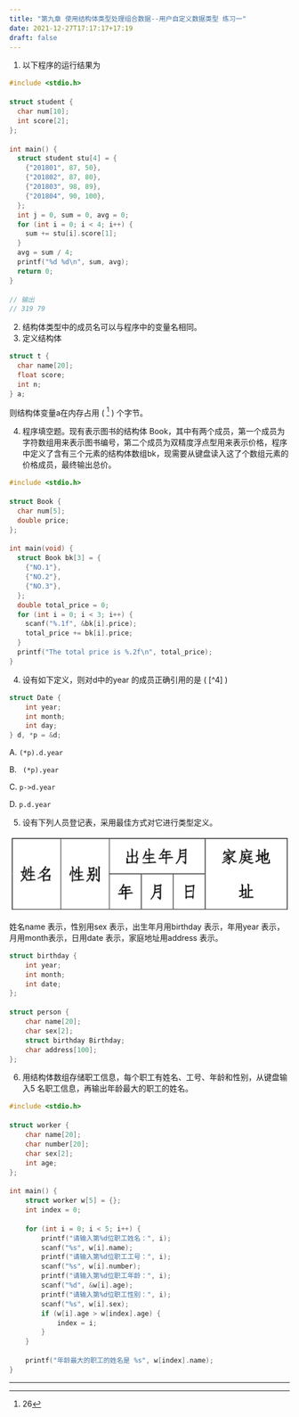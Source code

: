 ```yaml
---
title: "第九章 使用结构体类型处理组合数据--用户自定义数据类型 练习一"
date: 2021-12-27T17:17:17+17:19
draft: false
---
```


<!--more-->

1. 以下程序的运行结果为

```c
#include <stdio.h>

struct student {
  char num[10];
  int score[2];
};

int main() {
  struct student stu[4] = {
    {"201801", 87, 50},
    {"201802", 87, 80},
    {"201803", 98, 89},
    {"201804", 90, 100},
  };
  int j = 0, sum = 0, avg = 0;
  for (int i = 0; i < 4; i++) {
    sum += stu[i].score[1];
  }
  avg = sum / 4;
  printf("%d %d\n", sum, avg);
  return 0;
}

// 输出
// 319 79
```

2. 结构体类型中的成员名可以与程序中的变量名相同。
3. 定义结构体

```c
struct t {
  char name[20];
  float score;
  int n;
} a;
```

则结构体变量a在内存占用 ( [^3] ) 个字节。

4. 程序填空题。现有表示图书的结构体 Book，其中有两个成员，第一个成员为字符数组用来表示图书编号，第二个成员为双精度浮点型用来表示价格，程序中定义了含有三个元素的结构体数组bk，现需要从键盘读入这了个数组元素的价格成员，最终输出总价。

```c
#include <stdio.h>

struct Book {
  char num[5];
  double price;
};

int main(void) {
  struct Book bk[3] = {
    {"NO.1"},
    {"NO.2"},
    {"NO.3"},
  };
  double total_price = 0;
  for (int i = 0; i < 3; i++) {
    scanf("%.1f", &bk[i].price);
    total_price += bk[i].price;
  }
  printf("The total price is %.2f\n", total_price);
}
```

4. 设有如下定义，则对d中的year 的成员正确引用的是 ( [^4] )

```c
struct Date {
	int year;
	int month;
	int day;
} d, *p = &d;
```

A.  `(*p).d.year`

B. ` (*p).year`

C. `p->d.year`

D. `p.d.year`

5. 设有下列人员登记表，采用最佳方式对它进行类型定义。

![](/c/9.1-1.png)

姓名name 表示，性别用sex 表示，出生年月用birthday 表示，年用year 表示，月用month表示，日用date 表示，家庭地址用address 表示。

```c
struct birthday {
    int year;
    int month;
    int date;
};

struct person {
    char name[20];
    char sex[2];
    struct birthday Birthday;
    char address[100];
};
```

6. 用结构体数组存储职工信息，每个职工有姓名、工号、年龄和性别，从键盘输入5 名职工信息，再输出年龄最大的职工的姓名。

```c
#include <stdio.h>

struct worker {
    char name[20];
    char number[20];
    char sex[2];
    int age;
};

int main() {
    struct worker w[5] = {};
    int index = 0;

    for (int i = 0; i < 5; i++) {
        printf("请输入第%d位职工姓名：", i);
        scanf("%s", w[i].name);
        printf("请输入第%d位职工工号：", i);
        scanf("%s", w[i].number);
        printf("请输入第%d位职工年龄：", i);
        scanf("%d", &w[i].age);
        printf("请输入第%d位职工性别：", i);
        scanf("%s", w[i].sex);
        if (w[i].age > w[index].age) {
            index = i;
        }
    }

    printf("年龄最大的职工的姓名是 %s", w[index].name);
}
```



------

[^3]: 26
